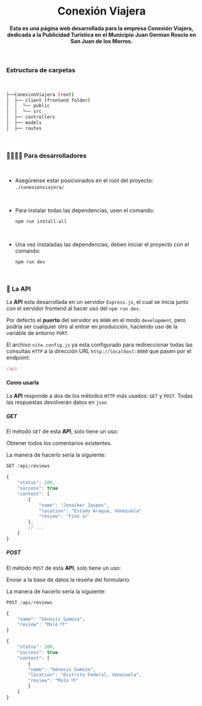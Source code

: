 <h1 align="center">Conexión Viajera</h1>

<h4 align="center">Esta es una página web desarrollada para la empresa Conexión Viajera, dedicada a la Publicidad Turística en el Municipio Juan German Roscio en San Juan de los Morros.</h4>

<br/>

### Estructura de carpetas

<br/>

```bash
├──ConexionViajera (root)
│  ├── client (frontend folder)
│  │  └── public
│  │  └── src
│  ├── controllers
│  ├── models
│  ├── routes
```

<br/>

### 👨‍💻👩‍💻 Para desarrolladores

<br/>

* Asegúrense estar posicionados en el root del proyecto: `./conexionviajera/`

<br/>

* Para instalar todas las dependencias, usen el comando:
  ```
  npm run install-all
  ```

<br/>

* Una vez instaladas las dependencias, deben iniciar el proyecto con el comando:

	```
	npm run dev
	```
<br/>

### 🏓 La API

La **API** esta desarrollada en un servidor `Express.js`, el cual se inicia junto con el servidor frontend al hacer uso del `npm run dev`.

Por defecto el **puerto** del servidor es `8080` en el modo `development`, pero podría ser cualquier otro al entrar en producción, haciendo uso de la variable de entorno `PORT`.

El archivo `vite.config.js` ya esta configurado para redireccionar todas las consultas `HTTP` a la dirección URL `http://localhost:8080` que pasen por el endpoint:

```js
/api
```

#### Como usarla

La **API** responde a dos de los métodos `HTTP` más usados: `GET` y `POST`. Todas las respuestas devolverán datos en `json`

##### GET

El método `GET` de esta **API**, solo tiene un uso:

Obtener todos los comentarios existentes.

La manera de hacerlo sería la siguiente:

```js
GET /api/reviews
```

```js
{
	"status": 200,
	"success": true
	"content": [
		{
			"name": "Jonaiker Jaspes",
			"location": "Estado Aragua, Venezuela"
			"review": "Fino 👍"
		},
		// ...
	]
}
```

##### POST

El método `POST` de esta **API**, solo tiene un uso:

Enviar a la base de datos la reseña del formulario.

La manera de hacerlo sería la siguiente:

```js
POST /api/reviews
```

```js
{
	"name": "Génesis Sumoza",
	"review": "Malo 👎"
}
```

```js
{
	"status": 200,
	"success": true
	"content": [
		{
		"name": "Génesis Sumoza",
		"location": "Distrito Federal, Venezuela",
		"review": "Malo 👎"
		}
	]
}
```